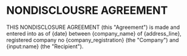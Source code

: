 # NONDISCLOUSRE AGREEMENT
THIS NONDISCLOSURE AGREEMENT (this "Agreement") is made and entered into as of {date} between {company_name} of {address_line}, registered company no {company_registration} (the "Company") and {input:name} (the "Recipient").
